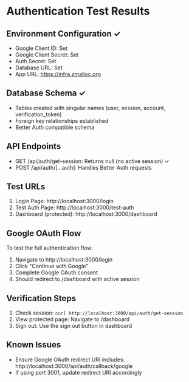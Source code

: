 # Authentication Test Results

## Environment Configuration ✓
- Google Client ID: Set
- Google Client Secret: Set
- Auth Secret: Set
- Database URL: Set
- App URL: https://infra.zmalloc.org

## Database Schema ✓
- Tables created with singular names (user, session, account, verification_token)
- Foreign key relationships established
- Better Auth compatible schema

## API Endpoints
- GET /api/auth/get-session: Returns null (no active session) ✓
- POST /api/auth/[...auth]: Handles Better Auth requests

## Test URLs
1. Login Page: http://localhost:3000/login
2. Test Auth Page: http://localhost:3000/test-auth
3. Dashboard (protected): http://localhost:3000/dashboard

## Google OAuth Flow
To test the full authentication flow:
1. Navigate to http://localhost:3000/login
2. Click "Continue with Google"
3. Complete Google OAuth consent
4. Should redirect to /dashboard with active session

## Verification Steps
1. Check session: `curl http://localhost:3000/api/auth/get-session`
2. View protected page: Navigate to /dashboard
3. Sign out: Use the sign out button in dashboard

## Known Issues
- Ensure Google OAuth redirect URI includes: http://localhost:3000/api/auth/callback/google
- If using port 3001, update redirect URI accordingly